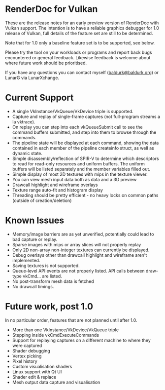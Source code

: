 RenderDoc for Vulkan
========

These are the release notes for an early preview version of RenderDoc with Vulkan support. The intention is to have a reliable graphics debugger for 1.0 release of Vulkan, full details of the feature set are still to be determined.

Note that for 1.0 only a baseline feature set is to be supported, see below.

Please try the tool on your workloads or programs and report back bugs encountered or general feedback. Likewise feedback is welcome about where future work should be prioritised.

If you have any questions you can contact myself (baldurk@baldurk.org) or LunarG via LunarXchange.

Current Support
========

* A single VkInstance/VkQueue/VkDevice triple is supported.
* Capture and replay of single-frame captures (not full-program streams a la vktrace).
* On replay you can step into each vkQueueSubmit call to see the command buffers submitted, and step into them to browse through the commands.
* The pipeline state will be displayed at each command, showing the data contained in each member of the pipeline createinfo struct, as well as dynamic state.
* Simple disassembly/reflection of SPIR-V to determine which descriptors to read for read-only resources and uniform buffers. The uniform buffers will be listed separately and the member variables filled out.
* Simple display of most 2D textures with mips in the texture viewer.
* You can view mesh input data both as data and a 3D preview
* Drawcall highlight and wireframe overlays
* Texture range auto-fit and histogram display
* Threading should be pretty efficient - no heavy locks on common paths (outside of creation/deletion)

Known Issues
========

* Memory/image barriers are as yet unverified, potentially could lead to bad capture or replay.
* Sparse images with mips or array slices will not properly replay
* Only 2D non-array non-integer textures can currently be displayed.
* Debug overlays other than drawcall highlight and wireframe aren't implemented.
* Saving textures is not supported.
* Queue-level API events are not properly listed. API calls between draw-type vkCmd... are listed.
* No post-transform mesh data is fetched
* No drawcall timings.

Future work, post 1.0
========

In no particular order, features that are not planned until after 1.0.

* More than one VkInstance/VkDevice/VkQueue triple
* Stepping inside vkCmdExecuteCommands
* Support for replaying captures on a different machine to where they were captured
* Shader debugging
* Vertex picking
* Pixel history
* Custom visualisation shaders
* Linux support with Qt UI
* Shader edit & replace
* Mesh output data capture and visualisation
